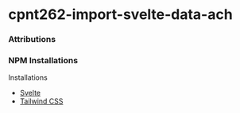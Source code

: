 # cpnt262-import-svelte-data-ach

### Attributions 

### NPM Installations 

Installations
- [Svelte](https://kit.svelte.dev/docs/creating-a-project)
- [Tailwind CSS](https://tailwindcss.com/docs/guides/sveltekit)